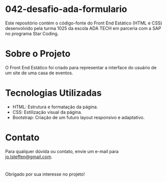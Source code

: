 # 042-desafio-ada-formulario
Este repositório contém o código-fonte do Front End Estático (HTML e CSS) desenvolvido pela turma 1025 da escola ADA TECH em parceria com a SAP no programa Star Coding.

# Sobre o Projeto
O Front End Estático foi criado para representar a interface do usuário de um site de uma casa de eventos.

# Tecnologias Utilizadas
- HTML: Estrutura e formatação da página.
- CSS: Estilização visual da página.
- Bootstrap: Criação de um futuro layout responsivo e adaptativo.

# Contato
Para qualquer dúvida ou contato, envie um e-mail para jo.lsteffen@gmail.com.

#
Obrigado por sua interesse no projeto!
